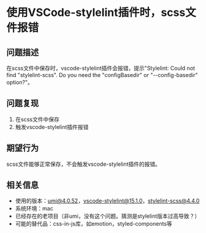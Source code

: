 # 使用VSCode-stylelint插件时，scss文件报错

## 问题描述

在scss文件中保存时，vscode-stylelint插件会报错，提示"Stylelint: Could not find "stylelint-scss". Do you need the "configBasedir" or "--config-basedir" option?"。

## 问题复现

1. 在scss文件中保存
2. 触发vscode-stylelint插件报错

## 期望行为

scss文件能够正常保存，不会触发vscode-stylelint插件的报错。

## 相关信息

- 使用的版本：umi@4.0.52，vscode-stylelint@15.1.0，stylelint-scss@4.4.0
- 系统环境：mac
- 已经存在的老项目（非umi，没有这个问题。猜测是stylelint版本过高导致？）
- 可能的替代品：css-in-js库，如emotion，styled-components等
